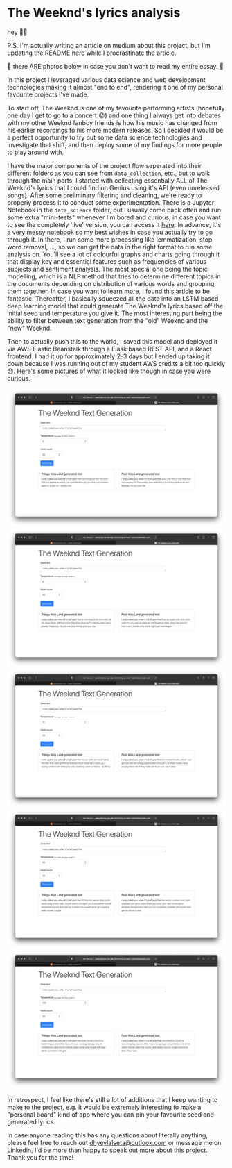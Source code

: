 # The Weeknd's lyrics analysis
hey 👋🏽

P.S. I'm actually writing an article on medium about this project, but I'm updating the README here while I procrastinate the article.

🚨 there ARE photos below in case you don't want to read my entire essay. 🚨

In this project I leveraged various data science and web development technologies making it almost "end to end", rendering it one of my personal favourite projects I've made. 

To start off, The Weeknd is one of my favourite performing artists (hopefully one day I get to go to a concert 😞) and one thing I always get into debates with my other Weeknd fanboy friends is how his music has changed from his earlier recordings to his more modern releases. So I decided it would be a perfect opportunity to try out some data science technologies and investigate that shift, and then deploy some of my findings for more people to play around with. 

I have the major components of the project flow seperated into their different folders as you can see from `data_collection`, etc., but to walk through the main parts, I started with collecting essentially ALL of The Weeknd's lyrics that I could find on Genius using it's API (even unreleased songs). After some preliminary filtering and cleaning, we're ready to properly process it to conduct some experimentation. There is a Jupyter Notebook in the `data_science` folder, but I usually come back often and run some extra "mini-tests" whenever I'm bored and curious, in case you want to see the completely 'live' version, you can access it [here](https://colab.research.google.com/drive/1QSMTCNu69TH1PJ-Ktc1m5JTYz_bzvDRF?usp=sharing). In advance, it's a very messy notebook so my best wishes in case you actually try to go through it. In there, I run some more processing like lemmatization, stop word removal, ..., so we can get the data in the right format to run some analysis on. You'll see a lot of colourful graphs and charts going through it that display key and essential features such as frequencies of various subjects and sentiment analysis. The most special one being the topic modelling, which is a NLP method that tries to determine different topics in the documents depending on distribution of various words and grouping them together. In case you want to learn more, I found [this article](https://monkeylearn.com/blog/introduction-to-topic-modeling/) to be fantastic. Thereafter, I basically squeezed all the data into an LSTM based deep learning model that could generate The Weeknd's lyrics based off the initial seed and temperature you give it. The most interesting part being the ability to filter between text generation from the "old" Weeknd and the "new" Weeknd.

Then to actually push this to the world, I saved this model and deployed it via AWS Elastic Beanstalk through a Flask based REST API, and a React frontend. I had it up for approximately 2-3 days but I ended up taking it down because I was running out of my student AWS credits a bit too quickly 😞. Here's some pictures of what it looked like though in case you were curious.

![](/img/img1.png)
![](/img/img2.png)
![](/img/img3.png)
![](/img/img4.png)
![](/img/img5.png)

In retrospect, I feel like there's still a lot of additions that I keep wanting to make to the project, e.g. it would be extremely interesting to make a "personal board" kind of app where you can pin your favourite seed and generated lyrics.

In case anyone reading this has any questions about literally anything, please feel free to reach out dhyeylalseta@outlook.com or message me on Linkedin, I'd be more than happy to speak out more about this project. Thank you for the time!